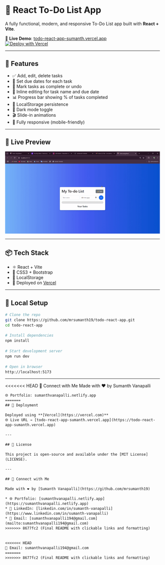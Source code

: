 # 📝 React To-Do List App

A fully functional, modern, and responsive To-Do List app built with **React + Vite**.

🔗 **Live Demo**: [todo-react-app-sumanth.vercel.app](https://todo-react-app-sumanth.vercel.app)  
[![Deploy with Vercel](https://vercel.com/button)](https://vercel.com/import/project?template=todo-react-app)

---

## 🚀 Features

- ✅ Add, edit, delete tasks
- 📅 Set due dates for each task
- 🔁 Mark tasks as complete or undo
- 🧠 Inline editing for task name and due date
- 📊 Progress bar showing % of tasks completed
- 💾 LocalStorage persistence
- 🌙 Dark mode toggle
- 🎬 Slide-in animations
- 📱 Fully responsive (mobile-friendly)

---

## 🧩 Live Preview

![App Interaction Preview](./preview.gif)

---

## 📦 Tech Stack

- ⚛️ React + Vite
- 🎨 CSS3 + Bootstrap
- 📁 LocalStorage
- 🚀 Deployed on [Vercel](https://vercel.com)

---

## 🔧 Local Setup

```bash
# Clone the repo
git clone https://github.com/mrsumanth19/todo-react-app.git
cd todo-react-app

# Install dependencies
npm install

# Start development server
npm run dev

# Open in browser
http://localhost:5173
````

---

<<<<<<< HEAD
🔗 Connect with Me
Made with ❤️ by Sumanth Vanapalli
```
🌐 Portfolio: sumanthvanapalli.netlify.app
=======
## 🧪 Deployment

Deployed using **[Vercel](https://vercel.com)**
🌐 Live URL → [todo-react-app-sumanth.vercel.app](https://todo-react-app-sumanth.vercel.app)

---

## 📄 License

This project is open-source and available under the [MIT License](LICENSE).

---

## 🔗 Connect with Me

Made with ❤️ by [Sumanth Vanapalli](https://github.com/mrsumanth19)

* 🌐 Portfolio: [sumanthvanapalli.netlify.app](https://sumanthvanapalli.netlify.app)
* 💼 LinkedIn: [linkedin.com/in/sumanth-vanapalli](https://www.linkedin.com/in/sumanth-vanapalli)
* 📧 Email: [sumanthvanapalli194@gmail.com](mailto:sumanthvanapalli194@gmail.com)
>>>>>>> 8677fc2 (Final README with clickable links and formatting)


<<<<<<< HEAD
📧 Email: sumanthvanapalli194@gmail.com
=======
>>>>>>> 8677fc2 (Final README with clickable links and formatting)
